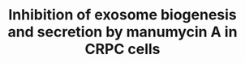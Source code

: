 ---
annotations:
- id: DOID:10283
  parent: disease of cellular proliferation
  type: Disease Ontology
  value: prostate cancer
- id: PW:0000754
  parent: drug pathway
  type: Pathway Ontology
  value: drug pathway
- id: CL:0001063
  type: Cell Type Ontology
  value: neoplastic cell
- id: PW:0000158
  parent: signaling pathway
  type: Pathway Ontology
  value: Ras family mediated signaling pathway
authors:
- Khanspers
- Eweitz
citedin:
- link: 10.1159/000529687
  title: Identification of the Genetic Influence of SARS-CoV-2 Infections on IgA Nephropathy
    Based on Bioinformatics Method (2023)
communities:
- CPTAC
- ExRNA
description: Schematic representation of inhibition of exosome biogenesis and secretion
  by the antibiotic Manumycin A (MA) in castration-resistant prostate cancer cells
  (CRPC) cells. The inhibition of Ras/Raf/ERK1/2 pathway by MA leads to transcriptional
  down-regulation of hnRNP H1. A decrease in hnRNP H1 transcripts leads to inhibition
  of exosome biogenesis and secretion by suppressing ALIX and RAB27A.  Description
  from Datta et al.
last-edited: 2025-05-01
ndex: 7ee9aeda-8b6a-11eb-9e72-0ac135e8bacf
organisms:
- Homo sapiens
redirect_from:
- /index.php/Pathway:WP4301
- /instance/WP4301
- /instance/WP4301_r138745
revision: r138745
schema-jsonld:
- '@context': https://schema.org/
  '@id': https://wikipathways.github.io/pathways/WP4301.html
  '@type': Dataset
  creator:
    '@type': Organization
    name: WikiPathways
  description: Schematic representation of inhibition of exosome biogenesis and secretion
    by the antibiotic Manumycin A (MA) in castration-resistant prostate cancer cells
    (CRPC) cells. The inhibition of Ras/Raf/ERK1/2 pathway by MA leads to transcriptional
    down-regulation of hnRNP H1. A decrease in hnRNP H1 transcripts leads to inhibition
    of exosome biogenesis and secretion by suppressing ALIX and RAB27A.  Description
    from Datta et al.
  keywords:
  - ALIX
  - ARAF
  - BRAF
  - HGS
  - HNRNPH1
  - HRAS
  - KRAS
  - MAPK1
  - MAPK3
  - MRAS
  - Manumycin A
  - NRAS
  - RAB27A
  - RAB5A
  - RAB5B
  - RAB5C
  - RAF1
  - RRAS
  - RRAS2
  license: CC0
  name: Inhibition of exosome biogenesis and secretion by manumycin A in CRPC cells
seo: CreativeWork
title: Inhibition of exosome biogenesis and secretion by manumycin A in CRPC cells
wpid: WP4301
---